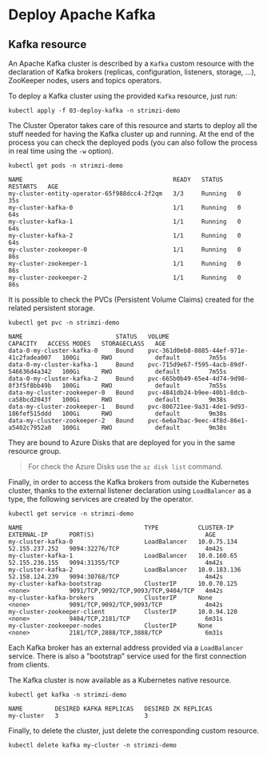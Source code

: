 # Deploy Apache Kafka

## Kafka resource

An Apache Kafka cluster is described by a `Kafka` custom resource with the declaration of Kafka brokers (replicas, configuration, listeners, storage, ...), ZooKeeper nodes, users and topics operators.

To deploy a Kafka cluster using the provided `Kafka` resource, just run:

```shell
kubectl apply -f 03-deploy-kafka -n strimzi-demo
```

The Cluster Operator takes care of this resource and starts to deploy all the stuff needed for having the Kafka cluster up and running.
At the end of the process you can check the deployed pods (you can also follow the process in real time using the `-w` option).

```shell
kubectl get pods -n strimzi-demo

NAME                                          READY   STATUS    RESTARTS   AGE
my-cluster-entity-operator-65f988dcc4-2f2qm   3/3     Running   0          35s
my-cluster-kafka-0                            1/1     Running   0          64s
my-cluster-kafka-1                            1/1     Running   0          64s
my-cluster-kafka-2                            1/1     Running   0          64s
my-cluster-zookeeper-0                        1/1     Running   0          86s
my-cluster-zookeeper-1                        1/1     Running   0          86s
my-cluster-zookeeper-2                        1/1     Running   0          86s
```

It is possible to check the PVCs (Persistent Volume Claims) created for the related persistent storage.

```shell
kubectl get pvc -n strimzi-demo

NAME                          STATUS   VOLUME                                     CAPACITY   ACCESS MODES   STORAGECLASS   AGE
data-0-my-cluster-kafka-0     Bound    pvc-361d0eb8-0885-44ef-971e-41c2fadea007   100Gi      RWO            default        7m55s
data-0-my-cluster-kafka-1     Bound    pvc-715d9e67-f595-4acb-89df-546636d4a342   100Gi      RWO            default        7m55s
data-0-my-cluster-kafka-2     Bound    pvc-665b0b49-65e4-4d74-9d98-8f3f5f8bb49b   100Gi      RWO            default        7m55s
data-my-cluster-zookeeper-0   Bound    pvc-4841db24-b9ee-40b1-8dcb-ca58bcd2043f   100Gi      RWO            default        9m38s
data-my-cluster-zookeeper-1   Bound    pvc-806721ee-9a31-4de1-9d93-186fef515ddd   100Gi      RWO            default        9m38s
data-my-cluster-zookeeper-2   Bound    pvc-6e6a7bac-9eec-4f8d-86e1-a5402c7952a0   100Gi      RWO            default        9m38s
```

They are bound to Azure Disks that are deployed for you in the same resource group.

> For check the Azure Disks use the `az disk list` command.

Finally, in order to access the Kafka brokers from outside the Kubernetes cluster, thanks to the external listener declaration using `LoadBalancer` as a type, the following services are created by the operator.

```shell
kubectl get service -n strimzi-demo

NAME                                  TYPE           CLUSTER-IP     EXTERNAL-IP      PORT(S)                               AGE
my-cluster-kafka-0                    LoadBalancer   10.0.75.134    52.155.237.252   9094:32276/TCP                        4m42s
my-cluster-kafka-1                    LoadBalancer   10.0.160.65    52.155.236.155   9094:31355/TCP                        4m42s
my-cluster-kafka-2                    LoadBalancer   10.0.183.136   52.158.124.239   9094:30768/TCP                        4m42s
my-cluster-kafka-bootstrap            ClusterIP      10.0.70.125    <none>           9091/TCP,9092/TCP,9093/TCP,9404/TCP   4m42s
my-cluster-kafka-brokers              ClusterIP      None           <none>           9091/TCP,9092/TCP,9093/TCP            4m42s
my-cluster-zookeeper-client           ClusterIP      10.0.94.120    <none>           9404/TCP,2181/TCP                     6m31s
my-cluster-zookeeper-nodes            ClusterIP      None           <none>           2181/TCP,2888/TCP,3888/TCP            6m31s
```

Each Kafka broker has an external address provided via a `LoadBalancer` service.
There is also a "bootstrap" service used for the first connection from clients.

The Kafka cluster is now available as a Kubernetes native resource.

```shell
kubectl get kafka -n strimzi-demo

NAME         DESIRED KAFKA REPLICAS   DESIRED ZK REPLICAS
my-cluster   3                        3
```

Finally, to delete the cluster, just delete the corresponding custom resource.

```shell
kubectl delete kafka my-cluster -n strimzi-demo
```